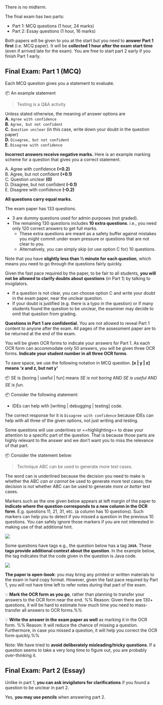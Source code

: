 There is no midterm.  

The final exam has two parts: 
* Part 1: MCQ questions (1 hour, 24 marks) 
* Part 2: Essay questions (1 hour, 16 marks)

Both papers will be given to you at the start but you need to **answer Part 1 first** (i.e. MCQ paper). It will be **collected 1 hour after the exam start time** (even if arrived late for the exam). You are free to start part 2 early if you finish Part 1 early.

## Final Exam: Part 1 (MCQ)

Each MCQ question gives you a statement to evaluate. 

<tip-box> 

:package: An example statement

>Testing is a Q&A activity

</tip-box>


Unless stated otherwise, the meaning of answer options are<br>
**A.** `Agree with confidence`<br>
**B.** `Agree, but not confident`<br>
**C.** `Question unclear` (in this case, write down your doubt in the question paper)<br>
**D.** `Disagree, but not confident`<br>
**E.** `Disagree with confidence`


**Incorrect answers receive negative marks.** Here is an example marking scheme for a question that gives you a correct statement.

A. Agree with confidence **(+0.2)**<br>
B. Agree, but not confident **(+0.1)**<br>
C. Question unclear **(0)**<br>
D. Disagree, but not confident **(-0.1)**<br>
E. Disagree with confidence **(-0.2)**<br>

**All questions carry equal marks.**
 
The exam paper has 133 questions. 
* 3 are dummy questions used for admin purposes (not graded). 
* The remaining 130 questions includes **10 extra questions**. i.e., you need only 120 correct answers to get full marks. 
  * These extra questions are meant as a safety buffer against mistakes you might commit under exam pressure or questions that are not clear to you. 
  * Alternatively, you can simply skip (or use option C for) 10 questions.

Note that you have **slightly less than ½ minute for each question**, which means you need to go through the questions fairly quickly.

Given the fast pace required by the paper, to be fair to all students, **you will not be allowed to clarify doubts about questions** (in Part 1) by talking to invigilators. 
* If a question is not clear, you can choose option C and write your doubt in the exam paper, near the unclear question. 
* If your doubt is justified (e.g. there is a typo in the question) or if many students found the question to be unclear, the examiner may decide to omit that question from grading.

**Questions in Part 1 are confidential.** You are not allowed to reveal Part 1 content to anyone after the exam. All pages of the assessment paper are to be returned at the end of the exam.

You will be given OCR forms to indicate your answers for Part 1. As each OCR form can accommodate only 50 answers, you will be given three OCR forms. **Indicate your student number in all three OCR forms**. 

To save space, we use the following notation in MCQ question.
 **[<span class="underline">x</span> | y | <span class="underline">z</span>] means ‘x and z, but not y’**

<tip-box> 

:package: SE is [boring | <span class="underline">useful</span> | <span class="underline">fun</span>] means _SE is not boring_ AND _SE is useful_ AND _SE is fun_.

:package: Consider the following statement:

* IDEs can help with [<span class="underline">writing</span> | debugging | <span class="underline">testing</span>] code.

The correct response for it is `Disagree with confidence` because IDEs can help with all three of the given options, not just writing and testing.

</tip-box>

Some questions will use <span class="underline">underlines</span> or ==highlighting== to draw your attention to a specific part of the question. That is because those parts are highly relevant to the answer and we don’t want you to miss the relevance of that part.

<tip-box> 

:package: Consider the statement below:
  
> Technique ABC <span class="underline">can</span> be used to generate more test cases. 

The word <span class="underline">can</span> is underlined because the decision you need to make is whether the ABC _can or cannot_ be used to generate more test cases; the decision is not whether ABC can be used to generate _more or better_ test cases.

</tip-box>

Markers such as the one given below appears at left margin of the paper to **indicate where the question corresponds to a new column in the OCR form**. E.g. questions 11, 21, 31, etc. (a column has 10 questions). Such markers can help you to detect if you missed a question in the previous 10 questions. You can safely ignore those markers if you are not interested in making use of that additional hint.

<img src="{{baseUrl}}/admin/images/columnMarker.png" /><br>

Some questions have tags e.g., the question below has a tag  **`JAVA`**. These **tags provide additional context about the question**. In the example below, the tag indicates that the code given in the question is Java code.

<img src="{{baseUrl}}/admin/images/contextTag.png" /><br>

**The paper is open-book**: you may bring any printed or written materials to the exam in hard copy format. 
However, given the fast pace required by Part 1, you will not have time left to refer notes during that part of the exam. 

:bulb: **Mark the OCR form as you go**, rather than planning to transfer your answers to the OCR form near the end. %%&nbsp;Reason: Given there are 130+ questions, it will be hard to estimate how much time you need to mass-transfer all answers to OCR forms.%%

:bulb: **Write the answer in the exam paper as well** as marking it in the OCR form. %%&nbsp;Reason: It will reduce the chance of missing a question. Furthermore, in case you missed a question, it will help you correct the OCR form quickly.%%

Note: We have tried to **avoid deliberately misleading/tricky questions**. If a question seems to take a very long time to figure out, you are probably over-thinking it.


## Final Exam: Part 2 (Essay)

Unlike in part 1, **you can ask invigilators for clarifications** if you found a question to be unclear in part 2.

Yes, **you may use pencils** when answering part 2. 

  

